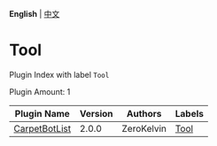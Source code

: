 **English** | [中文](readme-zh_cn.md)

# Tool

Plugin Index with label `Tool`

Plugin Amount: 1

| Plugin Name | Version | Authors | Labels |
| --- | --- | --- | --- |
| [CarpetBotList](/plugins/carpetbotlist/readme.md) | 2.0.0 | ZeroKelvin | [Tool](/labels/tool/readme.md) |
